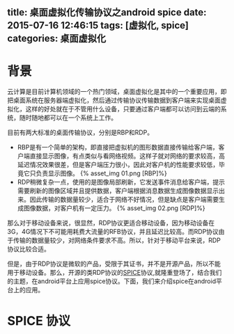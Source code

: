 title: 桌面虚拟化传输协议之android spice
date: 2015-07-16 12:46:15
tags: [虚拟化, spice]
categories: 桌面虚拟化
---

# 背景
云计算是目前计算机领域的一个热门领域，桌面虚拟化是其中的一个重要应用，即把桌面系统在服务器端虚拟化，然后通过传输协议传输数据到客户端来实现桌面虚拟化，这样的好处就在于不管用什么设备，只要通过客户端都可以访问到云端的系统，随时随地都可以在一个系统上工作。

目前有两大标准的桌面传输协议，分别是RBP和RDP。
- RBP是有一个简单的架构，即直接把虚拟机的图形数据直接传输给客户端，客户端直接显示图像，有点类似与看网络视频。这样子就对网络的要求较高，高延迟情况效果很差，但是客户端压力很小，因此对客户机的性能要求较低，毕竟它只负责显示图像。
{% asset_img 01.png [RBP]%}
- RDP稍微复杂一点，使用的是图像局部刷新，它发送事件消息给客户端，提示需要刷新的图像区域并且提供数据，客户端根据消息数据生成图像数据显示出来。因此传输的数据量较少，适合于网络不好情况，但是缺点是客户端需要生成图像数据，对客户机有一定压力。
{% asset_img 02.png [RDP]%}

那么对于移动设备来说，很显然，RDP协议更适合移动设备，因为移动设备在3G，4G情况下不可能用耗费大流量的RFB协议，并且延迟比较高。而RDP协议由于传输的数据量较少，对网络条件要求不高。所以，针对于移动平台来说，RDP协议比较合适。

但是，由于RDP协议是微软的产品，受限于其证书，并不是开源产品，所以不能用于移动设备。那么，开源的类RDP协议的[SPICE](http://www.spice-space.org)协议,就隆重登场了，结合我们的主题，在android平台上应用spice协议。下面，我们来介绍spice在android平台上的应用。

# SPICE 协议


